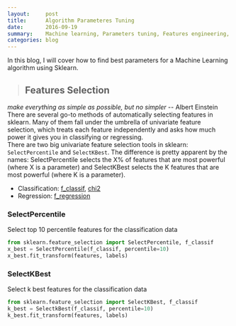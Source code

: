 ```yaml
---
layout:     post
title:      Algorithm Parameteres Tuning 
date:       2016-09-19
summary:    Machine learning, Parameters tuning, Features engineering, Evaluation metrices, Data visualization
categories: blog
---
```

In this blog, I will cover how to find best parameters for a Machine Learning algorithm using Sklearn.

> ## Features Selection

*make everything as simple as possible, but no simpler* -- Albert Einstein<br/>
There are several go-to methods of automatically selecting features in sklearn. Many of them fall under the umbrella of univariate feature selection, which treats each feature independently and asks how much power it gives you in classifying or regressing.<br/>
There are two big univariate feature selection tools in sklearn: ```SelectPercentile``` and ```SelectKBest```. The difference is pretty apparent by the names: SelectPercentile selects the X% of features that are most powerful (where X is a parameter) and SelectKBest selects the K features that are most powerful (where K is a parameter).

* Classification: [f_classif](http://scikit-learn.org/stable/modules/generated/sklearn.feature_selection.f_classif.html#sklearn.feature_selection.f_classif), [chi2](http://scikit-learn.org/stable/modules/generated/sklearn.feature_selection.chi2.html#sklearn.feature_selection.chi2)
* Regression: [f_regression](http://scikit-learn.org/stable/modules/generated/sklearn.feature_selection.f_regression.html#sklearn.feature_selection.f_regression)

### SelectPercentile

Select top 10 percentile features for the classification data

```python
from sklearn.feature_selection import SelectPercentile, f_classif
x_best = SelectPercentile(f_classif, percentile=10)  
x_best.fit_transform(features, labels)
```

### SelectKBest

Select k best features for the classification data

```python
from sklearn.feature_selection import SelectKBest, f_classif
k_best = SelectkBest(f_classif, percentile=10)  
k_best.fit_transform(features, labels)
```
